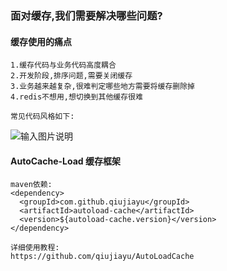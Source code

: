 ### 面对缓存,我们需要解决哪些问题?

#### 缓存使用的痛点
```
1.缓存代码与业务代码高度耦合
2.开发阶段,排序问题,需要关闭缓存
3.业务越来越复杂,很难判定哪些地方需要将缓存删除掉
4.redis不想用,想切换到其他缓存很难

常见代码风格如下:
```
![输入图片说明](https://github.com/qccr-twl2123/springcloud/blob/master/images/cache.jpg "在这里输入图片标题")


#### AutoCache-Load 缓存框架

```
maven依赖:
<dependency>
  <groupId>com.github.qiujiayu</groupId>
  <artifactId>autoload-cache</artifactId>
  <version>${autoload-cache.version}</version>
</dependency>
```


```
详细使用教程:
https://github.com/qiujiayu/AutoLoadCache

```